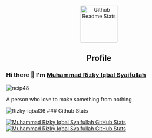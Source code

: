 <p align="center">
 <img width="100px" src="https://res.cloudinary.com/anuraghazra/image/upload/v1594908242/logo_ccswme.svg" align="center" alt="Github Readme Stats" />
 <h2 align="center">Profile</h2>
</p>

### Hi there 👋 I'm [Muhammad Rizky Iqbal Syaifullah](https://rizky-iqbal.netlify.app/)

<img src="https://komarev.com/ghpvc/?username=ncip48" alt="ncip48" />

<div>
 <p>
   A person who love to make something from nothing
</p>
</div>
<img src="https://komarev.com/ghpvc/?username=Rizky-iqbal36" alt="Rizky-iqbal36" />
### Github Stats

[![Muhammad Rizky Iqbal Syaifullah GitHub Stats](https://github-readme-stats.vercel.app/api/top-langs/?username=Rizky-Iqbal36&layout=compact&hide=html)](https://github.com/Rizky-Iqbal3) [![Muhammad Rizky Iqbal Syaifullah GitHub Stats](https://github-readme-stats.vercel.app/api?username=Rizky-Iqbal36&show_icons=true&count_private=true)](https://github.com/Rizky-Iqbal3)
